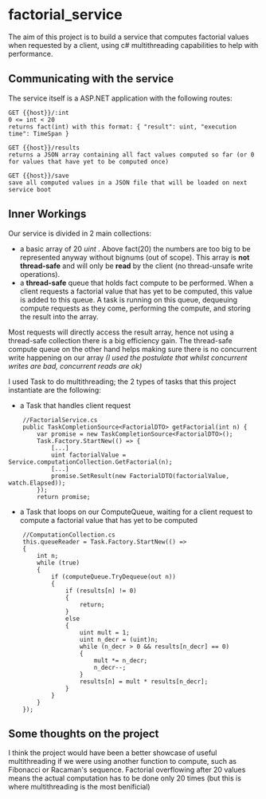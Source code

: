 # factorial_service

The aim of this project is to build a service that computes factorial values when requested by a client, using c# multithreading capabilities to help with performance.

## Communicating with the service

The service itself is a ASP.NET application with the following routes:

```
GET {{host}}/:int
0 <= int < 20
returns fact(int) with this format: { "result": uint, "execution time": TimeSpan }
```

```
GET {{host}}/results
returns a JSON array containing all fact values computed so far (or 0 for values that have yet to be computed once)
```


```
GET {{host}}/save
save all computed values in a JSON file that will be loaded on next service boot
```


## Inner Workings

Our service is divided in 2 main collections:
* a basic array of 20 _uint_ . Above fact(20) the numbers are too big to be represented anyway without bignums (out of scope). This array is **not thread-safe** and will only be **read** by the client (no thread-unsafe write operations).
* a **thread-safe** queue that holds fact compute to be performed. When a client requests a factorial value that has yet to be computed, this value is added to this queue. A task is running on this queue, dequeuing compute requests as they come, performing the compute, and storing the result into the array.

Most requests will directly access the result array, hence not using a thread-safe collection there is a big efficiency gain. The thread-safe compute queue on the other hand helps making sure there is no concurrent write happening on our array _(I used the postulate that whilst concurrent writes are bad, concurrent reads are ok)_

I used Task to do multithreading; the 2 types of tasks that this project instantiate are the following:
* a Task that handles client request
```
    //FactorialService.cs
    public TaskCompletionSource<FactorialDTO> getFactorial(int n) {
        var promise = new TaskCompletionSource<FactorialDTO>();
        Task.Factory.StartNew(() => {
            [...]
            uint factorialValue = Service.computationCollection.GetFactorial(n);
            [...]
            promise.SetResult(new FactorialDTO(factorialValue, watch.Elapsed));
        });
        return promise;
```
* a Task that loops on our ComputeQueue, waiting for a client request to compute a factorial value that has yet to be computed
```
    //ComputationCollection.cs
    this.queueReader = Task.Factory.StartNew(() =>
    {
        int n;
        while (true)
        {
            if (computeQueue.TryDequeue(out n))
            {
                if (results[n] != 0)
                {
                    return;
                }
                else
                {
                    uint mult = 1;
                    uint n_decr = (uint)n;
                    while (n_decr > 0 && results[n_decr] == 0)
                    {
                        mult *= n_decr;
                        n_decr--;
                    }
                    results[n] = mult * results[n_decr];
                }
            }
        }
    });
```
## Some thoughts on the project

I think the project would have been a better showcase of useful multithreading if we were using another function to compute, such as Fibonacci or Racaman's sequence. Factorial overflowing after 20 values means the actual computation has to be done only 20 times (but this is where multithreading is the most benificial)
